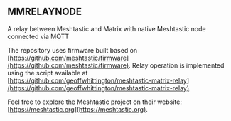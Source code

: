 ## MMRELAYNODE
A relay between Meshtastic and Matrix with native Meshtastic node connected via MQTT

The repository uses firmware built based on [https://github.com/meshtastic/firmware](https://github.com/meshtastic/firmware).
Relay operation is implemented using the script available at [https://github.com/geoffwhittington/meshtastic-matrix-relay](https://github.com/geoffwhittington/meshtastic-matrix-relay).

Feel free to explore the Meshtastic project on their website: [https://meshtastic.org](https://meshtastic.org).
